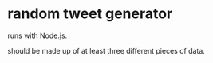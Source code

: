 # random tweet generator

runs with Node.js.

should be made up of at least three different pieces of data.